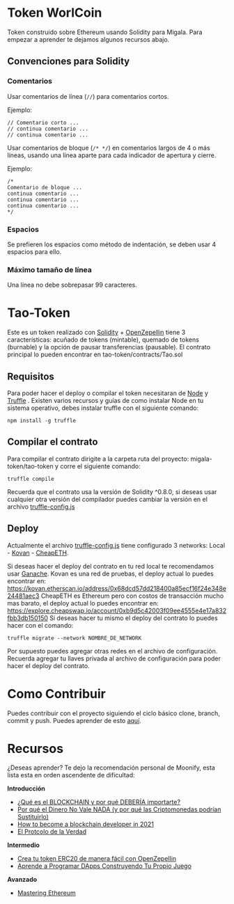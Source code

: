 # Token WorlCoin

Token construido sobre Ethereum usando Solidity para Migala. Para empezar a aprender te dejamos algunos recursos abajo. 

## Convenciones para Solidity

### Comentarios

Usar comentarios de línea (`//`) para comentarios cortos.

Ejemplo:

```
// Comentario corto ...
// continua comentario ...
// continua comentario ...
```

Usar comentarios de bloque (`/* */`) en comentarios largos de 4 o más líneas, usando una línea aparte para cada indicador de apertura y cierre.

Ejemplo:

```
/*
Comentario de bloque ...
continua comentario ...
continua comentario ...
continua comentario ...
*/
```

### Espacios

Se prefieren los espacios como método de indentación, se deben usar 4 espacios para ello.

### Máximo tamaño de línea

Una línea no debe sobrepasar 99 caracteres.

# Tao-Token
Este es un token realizado con [Solidity](https://docs.soliditylang.org/en/v0.8.4/) + [OpenZepellin](https://openzeppelin.com/) tiene 3 características: acuñado de tokens (mintable), quemado de tokens (burnable) y la opción de pausar transferencias (pausable). El contrato principal lo pueden encontrar en tao-token/contracts/Tao.sol
## Requisitos
Para poder hacer el deploy o compilar el token necesitaran de [Node](https://nodejs.org/en/) y [Truffle](https://www.trufflesuite.com/) . Existen varios recursos y guías de como instalar Node en tu sistema operativo, debes instalar truffle con el siguiente comando:

    npm install -g truffle

## Compilar el contrato 
Para compilar el contrato dirigite a la carpeta ruta del proyecto: migala-token/tao-token y corre el siguiente comando:

    truffle compile
Recuerda que el contrato usa la versión de Solidity ^0.8.0, si deseas usar cualquier otra versión del compilador puedes cambiar la versión en el archivo [truffle-config.js](https://github.com/migala-dev/migala-token/blob/main/tao-token/truffle-config.js) 
## Deploy 
Actualmente el archivo [truffle-config.js](https://github.com/migala-dev/migala-token/blob/main/tao-token/truffle-config.js) tiene configurado 3 networks: Local - [Kovan](https://kovan-testnet.github.io/website/) - [CheapETH](https://cheapeth.org/). 

Si deseas hacer el deploy del contrato en tu red local te recomendamos usar [Ganache](https://www.trufflesuite.com/ganache). 
Kovan es una red de pruebas, el deploy actual lo puedes encontrar en: https://kovan.etherscan.io/address/0x68dcd57dd218400a85ecf16f24e348e24481aec3
CheapETH es Ethereum pero con costos de transacción mucho mas barato, el deploy actual lo puedes encontrar en: https://explore.cheapswap.io/account/0xb9d5c42003f09ee4555e4e17a832fbb3db150150
Si deseas hacer tu mismo el deploy del contrato lo puedes hacer con el comando:

    truffle migrate --network NOMBRE_DE_NETWORK
Por supuesto puedes agregar otras redes en el archivo de configuración. Recuerda agregar tu llaves privada al archivo de configuración para poder hacer el deploy del contrato.

# Como Contribuir
Puedes contribuir con el proyecto siguiendo el ciclo básico clone, branch, commit y push. Puedes aprender de esto [aquí](https://github.com/firstcontributions/first-contributions/blob/master/translations/README.mx.md). 

# Recursos 
¿Deseas aprender? Te dejo la recomendación personal de Moonify, esta lista esta en orden ascendente de dificultad: 

**Introducción**
 - [¿Qué es el BLOCKCHAIN y por qué DEBERÍA importarte?](https://www.youtube.com/watch?v=V9Kr2SujqHw)
 - [Por qué el Dinero No Vale NADA (y por qué las Criptomonedas podrían Sustituirlo)](https://www.youtube.com/watch?v=pqEidVW9da0)
- [How to become a blockchain developer in 2021](https://www.youtube.com/watch?v=OwSl2xwl2-w)
- [El Protcolo de la Verdad](https://drive.google.com/file/d/1FirtbhyoRHjWyo0gqc_Lk7guht2DoRn1/view?usp=sharing)

**Intermedio**

 - [Crea tu token ERC20 de manera fácil con OpenZepellin](https://www.youtube.com/watch?v=gk_EXjq6kxY)
 - [Aprende a Programar DApps Construyendo Tu Propio Juego](https://cryptozombies.io/es/)

**Avanzado**

 - [Mastering Ethereum](https://github.com/ethereumbook/ethereumbook)
